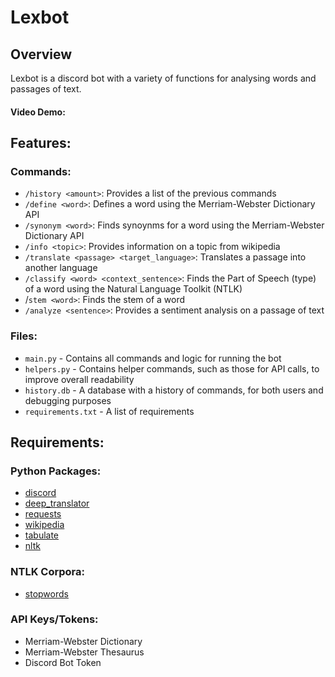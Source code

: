 # Lexbot

## Overview
Lexbot is a discord bot with a variety of functions for analysing words and passages of text.


<ALREADY WRITTEN SUMMARY>
  
#### Video Demo:  <URL HERE>

## Features:

### Commands:
- `/history <amount>`: Provides a list of the previous commands
- `/define <word>`: Defines a word using the Merriam-Webster Dictionary API
- `/synonym <word>`: Finds synoynms for a word using the Merriam-Webster Dictionary API
- `/info <topic>`: Provides information on a topic from wikipedia
- `/translate <passage> <target_language>`: Translates a passage into another language
- `/classify <word> <context_sentence>`: Finds the Part of Speech (type) of a word using the Natural Language Toolkit (NTLK)
- /`stem <word>`: Finds the stem of a word
- `/analyze <sentence>`: Provides a sentiment analysis on a passage of text

### Files:
- `main.py` - Contains all commands and logic for running the bot
- `helpers.py` - Contains helper commands, such as those for API calls, to improve overall readability
- `history.db` - A database with a history of commands, for both users and debugging purposes
- `requirements.txt` - A list of requirements


## Requirements:

### Python Packages:

- [discord](https://pypi.org/project/discord.py/)  
- [deep_translator](https://pypi.org/project/deep-translator/)  
- [requests](https://pypi.org/project/requests/)  
- [wikipedia](https://pypi.org/project/wikipedia/)
- [tabulate](https://pypi.org/project/tabulate/)
- [nltk](https://pypi.org/project/nltk/)

### NTLK Corpora:

- [stopwords](https://www.nltk.org/data.html)

### API Keys/Tokens:

- Merriam-Webster Dictionary
- Merriam-Webster Thesaurus
- Discord Bot Token